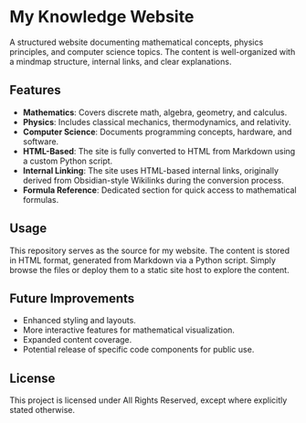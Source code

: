 # My Knowledge Website

A structured website documenting mathematical concepts, physics principles, and computer science topics. The content is well-organized with a mindmap structure, internal links, and clear explanations.

## Features

- **Mathematics**: Covers discrete math, algebra, geometry, and calculus.
- **Physics**: Includes classical mechanics, thermodynamics, and relativity.
- **Computer Science**: Documents programming concepts, hardware, and software.
- **HTML-Based**: The site is fully converted to HTML from Markdown using a custom Python script.
- **Internal Linking**: The site uses HTML-based internal links, originally derived from Obsidian-style Wikilinks during the conversion process.
- **Formula Reference**: Dedicated section for quick access to mathematical formulas.

## Usage

This repository serves as the source for my website. The content is stored in HTML format, generated from Markdown via a Python script. Simply browse the files or deploy them to a static site host to explore the content.

## Future Improvements

- Enhanced styling and layouts.
- More interactive features for mathematical visualization.
- Expanded content coverage.
- Potential release of specific code components for public use.

## License

This project is licensed under All Rights Reserved, except where explicitly stated otherwise.

